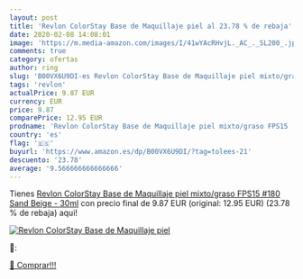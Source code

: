 ```yaml
---
layout: post
title: 'Revlon ColorStay Base de Maquillaje piel al 23.78 % de rebaja'
date: 2020-02-08 14:08:01
image: 'https://m.media-amazon.com/images/I/41wYAcRHvjL._AC_._SL200_.jpg'
comments: true
category: ofertas
author: ring
slug: 'B00VX6U9DI-es Revlon ColorStay Base de Maquillaje piel mixto/graso FPS15...'
tags: 'revlon'
actualPrice: 9.87 EUR
currency: EUR
price: 9.87
comparePrice: 12.95 EUR
prodname: 'Revlon ColorStay Base de Maquillaje piel mixto/graso FPS15  #180 Sand Beige  - 30ml'
country: 'es'
flag: '🇪🇸'
buyurl: 'https://www.amazon.es/dp/B00VX6U9DI/?tag=tolees-21'
descuento: '23.78'
average: '9.566666666666666'
---
```


Tienes [Revlon ColorStay Base de Maquillaje piel mixto/graso FPS15  #180 Sand Beige  - 30ml](https://www.amazon.es/dp/B00VX6U9DI/?tag=tolees-21) con precio final de  9.87 EUR (original: 12.95 EUR) (23.78 %  de rebaja) aqui!

[![Revlon ColorStay Base de Maquillaje piel](https://m.media-amazon.com/images/I/41wYAcRHvjL._AC_._SL200_.jpg)](https://www.amazon.es/dp/B00VX6U9DI/?tag=tolees-21)

🔎:


[🛒 Comprar!!!](https://www.amazon.es/dp/B00VX6U9DI/?tag=tolees-21)
